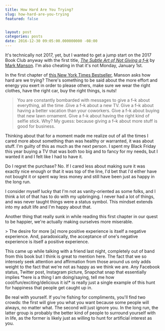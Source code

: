 ```yaml
---
title: How Hard Are You Trying?
slug: how-hard-are-you-trying
featured: false


layout: post
categories: posts
date: 2016-12-30 09:05:00.000000000 -08:00
---
```


It's technically not 2017, yet, but I wanted to get a jump start on the 2017 Book Club anyway with the first title, [_The Subtle Art of Not Giving a f–k_](http://amzn.to/2ixWhYP) by [Mark Manson](http://amzn.to/2ixWhYP). I'm also cheating in that it's not Monday, January 1st.

In the first chapter of [this New York Times Bestseller](http://amzn.to/2ixWhYP), Manson asks how hard are we trying? There's something to be said about the more effort and energy you exert in order to please others, make sure we wear the right clothes, have the right car, buy the right things, is nuts!

> You are constantly bombarded with messages to give a f–k about everything, all the time .Give a f–k about a new TV. Give a f–k about having a better vacation than your coworkers. Give a f–k about buying that new lawn ornament. Give a f–k about having the right kind of selfie stick. Why? My guess: because giving a f–k about more stuff is good for business.

Thinking about that for a moment made me realize out of all the times I cared more about something than was healthy or warranted, it was about stuff. I'm guilty of this as much as the next person. I spent my Black Friday this year buying a TV that was both too big and to fancy for my needs, but I wanted it and I felt like I had to have it.

Do I regret the purchase? No. If I cared less about making sure it was exactly nice enough or that it was top of the line, I'd bet that I'd either have not bought it or spent way less money and still have been just as happy in the long run.

I consider myself lucky that I'm not as vanity-oriented as some folks, and I think a lot of that has to do with my upbringing. I never had a lot of things, and was never taught things were a status symbol. This mindset extends into my adult life and I'm happy about that.

Another thing that really sunk in while reading this first chapter in our quest to be happier, we're actually making ourselves more miserable.

\> The desire for more [a] more positive experience is itself a negative experience. And, paradoxically, the acceptance of one's negative experience is itself a positive experience.

This came up while talking with a friend last night, completely out of band from this book but I think is great to mention here. The fact that we so intensely seek attention and affirmation from those around us only adds weight to the fact that we're not as happy as we think we are. Any Facebook status, Twitter post, Instagram picture, Snapchat snap that essentially implies \*here is a thing I am doing/saying, tell me how cool/fun/exciting/delicious it is!\* is really just a single example of this hunt for happiness that people get caught up in.

Be real with yourself. If you're fishing for compliments, you'll find two crowds: the first will give you what you want because some people will always, no matter what. The second will just ignore you. In the long run, the latter group is probably the better kind of people to surround yourself with in life, as the former is likely just as willing to hunt for artificial interest as you.

